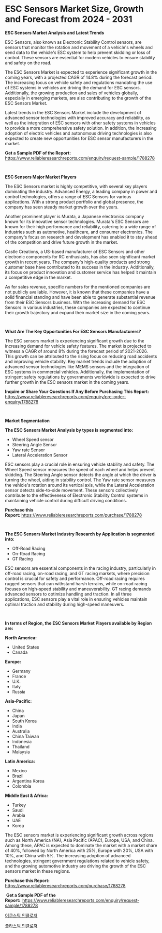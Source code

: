 <p><h1>ESC Sensors Market Size, Growth and Forecast from 2024 - 2031</h1></p><p><strong>ESC Sensors Market Analysis and Latest Trends</strong></p>
<p><p>ESC Sensors, also known as Electronic Stability Control sensors, are sensors that monitor the rotation and movement of a vehicle's wheels and send data to the vehicle's ESC system to help prevent skidding or loss of control. These sensors are essential for modern vehicles to ensure stability and safety on the road.</p><p>The ESC Sensors Market is expected to experience significant growth in the coming years, with a projected CAGR of 14.8% during the forecast period. The increasing focus on vehicle safety and regulations mandating the use of ESC systems in vehicles are driving the demand for ESC sensors. Additionally, the growing production and sales of vehicles globally, especially in emerging markets, are also contributing to the growth of the ESC Sensors Market.</p><p>Latest trends in the ESC Sensors Market include the development of advanced sensor technologies with improved accuracy and reliability, as well as the integration of ESC sensors with other safety systems in vehicles to provide a more comprehensive safety solution. In addition, the increasing adoption of electric vehicles and autonomous driving technologies is also expected to create new opportunities for ESC sensor manufacturers in the market.</p></p>
<p><strong>Get a Sample PDF of the Report:&nbsp;</strong> <a href="https://www.reliableresearchreports.com/enquiry/request-sample/1788278">https://www.reliableresearchreports.com/enquiry/request-sample/1788278</a></p>
<p>&nbsp;</p>
<p><strong>ESC Sensors Major Market Players</strong></p>
<p><p>The ESC Sensors market is highly competitive, with several key players dominating the industry. Advanced Energy, a leading company in power and control technologies, offers a range of ESC Sensors for various applications. With a strong product portfolio and global presence, the company has seen steady market growth over the years.</p><p>Another prominent player is Murata, a Japanese electronics company known for its innovative sensor technologies. Murata's ESC Sensors are known for their high performance and reliability, catering to a wide range of industries such as automotive, healthcare, and consumer electronics. The company's focus on research and development has enabled it to stay ahead of the competition and drive future growth in the market.</p><p>Castle Creations, a US-based manufacturer of ESC Sensors and other electronic components for RC enthusiasts, has also seen significant market growth in recent years. The company's high-quality products and strong customer base have contributed to its success in the industry. Additionally, its focus on product innovation and customer service has helped it maintain a competitive edge in the market.</p><p>As for sales revenue, specific numbers for the mentioned companies are not publicly available. However, it is known that these companies have a solid financial standing and have been able to generate substantial revenue from their ESC Sensors business. With the increasing demand for ESC Sensors in various industries, these companies are expected to continue their growth trajectory and expand their market size in the coming years.</p></p>
<p>&nbsp;</p>
<p><strong>What Are The Key Opportunities For ESC Sensors Manufacturers?</strong></p>
<p><p>The ESC sensors market is experiencing significant growth due to the increasing demand for vehicle safety features. The market is projected to witness a CAGR of around 8% during the forecast period of 2021-2026. This growth can be attributed to the rising focus on reducing road accidents and improving vehicle stability. Key market trends include the adoption of advanced sensor technologies like MEMS sensors and the integration of ESC systems in commercial vehicles. Additionally, the implementation of stringent safety regulations by governments worldwide is expected to drive further growth in the ESC sensors market in the coming years.</p></p>
<p><strong>Inquire or Share Your Questions If Any Before Purchasing This Report:</strong> <a href="https://www.reliableresearchreports.com/enquiry/pre-order-enquiry/1788278">https://www.reliableresearchreports.com/enquiry/pre-order-enquiry/1788278</a></p>
<p>&nbsp;</p>
<p><strong>Market Segmentation</strong></p>
<p><strong>The ESC Sensors Market Analysis by types is segmented into:</strong></p>
<p><ul><li>Wheel Speed sensor</li><li>Steering Angle Sensor</li><li>Yaw rate Sensor</li><li>Lateral Acceleration Sensor</li></ul></p>
<p><p>ESC sensors play a crucial role in ensuring vehicle stability and safety. The Wheel Speed sensor measures the speed of each wheel and helps prevent skidding. The Steering Angle sensor detects the angle at which the driver is turning the wheel, aiding in stability control. The Yaw rate sensor measures the vehicle's rotation around its vertical axis, while the Lateral Acceleration sensor detects side-to-side movement. These sensors collectively contribute to the effectiveness of Electronic Stability Control systems in maintaining vehicle control during difficult driving conditions.</p></p>
<p><strong>Purchase this Report:&nbsp;</strong><a href="https://www.reliableresearchreports.com/purchase/1788278">https://www.reliableresearchreports.com/purchase/1788278</a></p>
<p>&nbsp;</p>
<p><strong>The ESC Sensors Market Industry Research by Application is segmented into:</strong></p>
<p><ul><li>Off-Road Racing</li><li>On-Road Racing</li><li>GT Racing</li></ul></p>
<p><p>ESC sensors are essential components in the racing industry, particularly in off-road racing, on-road racing, and GT racing markets, where precision control is crucial for safety and performance. Off-road racing requires rugged sensors that can withstand harsh terrains, while on-road racing focuses on high-speed stability and maneuverability. GT racing demands advanced sensors to optimize handling and traction. In all three applications, ESC sensors play a vital role in ensuring vehicles maintain optimal traction and stability during high-speed maneuvers.</p></p>
<p>&nbsp;</p>
<p><strong>In terms of Region, the ESC Sensors Market Players available by Region are:</strong></p>
<p>
    <p> <strong> North America: </strong>
        <ul>
            <li>United States</li>
            <li>Canada</li>
        </ul>
        </p> 
    <p> <strong> Europe: </strong>
        <ul>
            <li>Germany</li>
            <li>France</li>
            <li>U.K.</li>
            <li>Italy</li>
            <li>Russia</li>
        </ul>
        </p> 
    <p> <strong> Asia-Pacific: </strong>
        <ul>
            <li>China</li>
            <li>Japan</li>
            <li>South Korea</li>
            <li>India</li>
            <li>Australia</li>
            <li>China Taiwan</li>
            <li>Indonesia</li>
            <li>Thailand</li>
            <li>Malaysia</li>
        </ul>
        </p> 
    <p> <strong> Latin America: </strong>
        <ul>
            <li>Mexico</li>
            <li>Brazil</li>
            <li>Argentina Korea</li>
            <li>Colombia</li>
        </ul>
        </p> 
    <p> <strong> Middle East & Africa: </strong>
        <ul>
            <li>Turkey</li>
            <li>Saudi</li>
            <li>Arabia</li>
            <li>UAE</li>
            <li>Korea</li>
        </ul>
    </p>
    </p>
<p><p>The ESC sensors market is experiencing significant growth across regions such as North America (NA), Asia Pacific (APAC), Europe, USA, and China. Among these, APAC is expected to dominate the market with a market share of 40%, followed by North America with 25%, Europe with 20%, USA with 10%, and China with 5%. The increasing adoption of advanced technologies, stringent government regulations related to vehicle safety, and the growing automotive industry are driving the growth of the ESC sensors market in these regions.</p></p>
<p><strong>Purchase this Report: </strong><a href="https://www.reliableresearchreports.com/purchase/1788278">https://www.reliableresearchreports.com/purchase/1788278</a></p>
<p>&nbsp;<strong>Get a Sample PDF of the Report:&nbsp;&nbsp;</strong><a href="https://www.reliableresearchreports.com/enquiry/request-sample/1788278">https://www.reliableresearchreports.com/enquiry/request-sample/1788278</a></p>
<p><strong></strong></p>
<p><p><a href="https://github.com/royErdmtyan906778/Market-Research-Report-List-1/blob/main/594145310626.md">어쿠스틱 인클로저</a></p><p><a href="https://github.com/Maeennan456456/Market-Research-Report-List-1/blob/main/236990710625.md">플라스틱 인클로저</a></p></p>